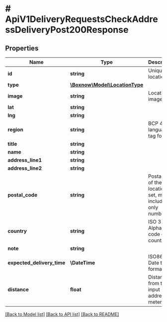 # # ApiV1DeliveryRequestsCheckAddressDeliveryPost200Response

## Properties

Name | Type | Description | Notes
------------ | ------------- | ------------- | -------------
**id** | **string** | Unique location ID |
**type** | [**\Boxnow\Model\LocationType**](LocationType.md) |  |
**image** | **string** | Location image | [optional]
**lat** | **string** |  | [optional]
**lng** | **string** |  | [optional]
**region** | **string** | BCP 47 language tag format | [optional]
**title** | **string** |  | [optional]
**name** | **string** |  | [optional]
**address_line1** | **string** |  | [optional]
**address_line2** | **string** |  | [optional]
**postal_code** | **string** | Postal code of the location. If set, must include only numbers | [optional]
**country** | **string** | ISO 3166 Alpha-2 code of the country | [optional]
**note** | **string** |  | [optional]
**expected_delivery_time** | **\DateTime** | ISO8601 Date time format | [optional]
**distance** | **float** | Distance from the input address in meters. |

[[Back to Model list]](../../README.md#models) [[Back to API list]](../../README.md#endpoints) [[Back to README]](../../README.md)

